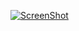 [![ScreenShot](https://i.ytimg.com/vi/j0wjM1Ds3lc/hqdefault.jpg)](http://www.youtube.com/watch?v=j0wjM1Ds3lc&list=PL68F511F6E3C122EB)
